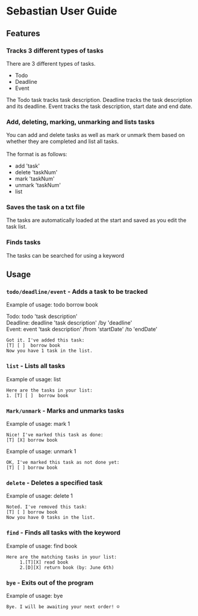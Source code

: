 # Sebastian User Guide

## Features 

### Tracks 3 different types of tasks

There are 3 different types of tasks.
- Todo 
- Deadline 
- Event

The Todo task tracks task description. Deadline tracks the task description and its deadline. 
Event tracks the task description, start date and end date.  

### Add, deleting, marking, unmarking and lists tasks

You can add and delete tasks as well as mark or unmark them based on whether they are 
completed and list all tasks.
<br> <br>The format is as follows:
- add 'task'
- delete 'taskNum'
- mark 'taskNum'
- unmark 'taskNum'
- list

### Saves the task on a txt file

The tasks are automatically loaded at the start and saved as you edit the task list.

### Finds tasks

The tasks can be searched for using a keyword

## Usage

### `todo/deadline/event` - Adds a task to be tracked

Example of usage: todo borrow book

Todo: todo 'task description' <br>
Deadline: deadline 'task description' /by 'deadline' <br>
Event: event 'task description' /from 'startDate' /to 'endDate'

```
Got it. I've added this task:
[T] [ ]  borrow book
Now you have 1 task in the list.
```

### `list` - Lists all tasks

Example of usage: list

```
Here are the tasks in your list:
1. [T] [ ]  borrow book
```

### `Mark/unmark` - Marks and unmarks tasks

Example of usage: mark 1

```
Nice! I've marked this task as done:
[T] [X] borrow book
```

Example of usage: unmark 1

```
OK, I've marked this task as not done yet:
[T] [ ] borrow book
```

### `delete` - Deletes a specified task

Example of usage: delete 1

```
Noted. I've removed this task:
[T] [ ] borrow book
Now you have 0 tasks in the list.
```

### `find` - Finds all tasks with the keyword

Example of usage: find book

```
Here are the matching tasks in your list:
     1.[T][X] read book
     2.[D][X] return book (by: June 6th)
```

### `bye` - Exits out of the program

Example of usage: bye

```
Bye. I will be awaiting your next order! ☺
```
